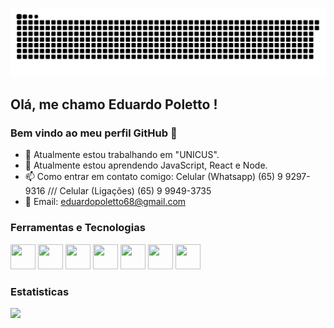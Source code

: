 ![Snake animation](https://github.com/Polettinho/Polettinho/blob/output/github-contribution-grid-snake.svg)

## Olá, me chamo Eduardo Poletto ! 
### Bem vindo ao meu perfil GitHub 👋

- 🔭 Atualmente estou trabalhando em "UNICUS".
- 🌱 Atualmente estou aprendendo JavaScript, React e Node.
- 📫 Como entrar em contato comigo: Celular (Whatsapp) (65) 9 9297-9316 /// Celular (Ligações) (65) 9 9949-3735
- 🔵 Email: eduardopoletto68@gmail.com


### Ferramentas e Tecnologias

<img src="https://cdn.jsdelivr.net/gh/devicons/devicon/icons/html5/html5-original.svg" width="40" height="40"/> <img src="https://cdn.jsdelivr.net/gh/devicons/devicon/icons/css3/css3-original.svg" width="40" height="40"/> <img src="https://cdn.jsdelivr.net/gh/devicons/devicon/icons/javascript/javascript-original.svg" width="40" height="40"/> <img src="https://cdn.jsdelivr.net/gh/devicons/devicon/icons/mysql/mysql-original-wordmark.svg" width="40" height="40"/> <img src="https://cdn.jsdelivr.net/gh/devicons/devicon/icons/vscode/vscode-original.svg" width="40" height="40"/> <img src="https://cdn.jsdelivr.net/gh/devicons/devicon/icons/git/git-original.svg" width="40" height="40"/> <img src="https://cdn.jsdelivr.net/gh/devicons/devicon/icons/csharp/csharp-original.svg" width="40" height="40"/>


### Estatisticas
<div>
<a href="https://github.com/Polettinho">
<img height="180em" src="https://github-readme-stats.vercel.app/api?username=Polettinho&show_icons=true&theme=dracula&include_all_commits=true&count_private=true"/>
</div>
  

